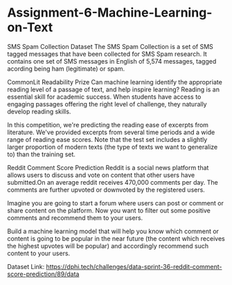 # Assignment-6-Machine-Learning-on-Text
SMS Spam Collection Dataset
The SMS Spam Collection is a set of SMS tagged messages that have been collected for SMS Spam research. It contains one set of SMS messages in English of 5,574 messages, tagged acording being ham (legitimate) or spam.

CommonLit Readability Prize
Can machine learning identify the appropriate reading level of a passage of text, and help inspire learning? Reading is an essential skill for academic success. When students have access to engaging passages offering the right level of challenge, they naturally develop reading skills.



In this competition, we're predicting the reading ease of excerpts from literature. We've provided excerpts from several time periods and a wide range of reading ease scores. Note that the test set includes a slightly larger proportion of modern texts (the type of texts we want to generalize to) than the training set.

Reddit Comment Score Prediction
Reddit is a social news platform that allows users to discuss and vote on content that other users have submitted.On an average reddit receives 470,000 comments per day. The comments are further upvoted or downvoted by the registered users. 

Imagine you are going to start a forum where users can post or comment or share content on the platform. Now you want to filter out some positive comments and recommend them to your users. 



Build a machine learning model that will help you know which comment or content is going to be popular in the near future (the content which receives the highest upvotes will be popular) and accordingly recommend such content to your users.



Dataset Link: https://dphi.tech/challenges/data-sprint-36-reddit-comment-score-prediction/89/data
